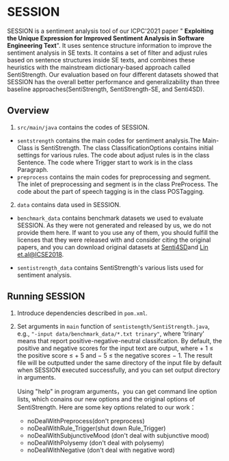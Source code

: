 # SESSION
SESSION is a sentiment analysis tool of our ICPC'2021 paper " 
**Exploiting the Unique Expression for Improved Sentiment Analysis in Software Engineering Text**".
It uses sentence structure information to improve the sentiment analysis in SE texts. 
It contains a set of filter and adjust rules based on sentence structures inside SE texts, 
and combines these heuristics with the mainstream dictionary-based approach called SentiStrength. 
Our evaluation based on four different datasets showed that SESSION has the overall better performance 
and generalizability than three baseline approaches(SentiStrength, SentiStrength-SE, and Senti4SD). 

## Overview
1. ```src/main/java``` contains the codes of SESSION. 
  * ```sentstrength``` contains the main codes for sentiment analysis.The Main-Class is SentiStrength.
    The class ClassificationOptions contains initial settings for various rules. 
    The code about adjust rules is in the class Sentence.
    The code where Trigger start to work is in the class Paragraph.
  * ```preprocess``` contains the main codes for preprocessing and segment. 
    The inlet of preprocessing and segment is in the class PreProcess.
    The code about the part of speech tagging is in the class POSTagging.

  
2. ```data``` contains data used in SESSION.
  * ```benchmark_data``` contains benchmark datasets we used to evaluate SESSION. 
  As they were not generated and released by us, we do not provide them here. 
  If want to you use any of them, you should fulfill the licenses that they were released with and consider citing the original papers, and you can download original datasets at [Senti4SD](https://github.com/collab-uniba/Senti4SD)and [Lin et.al@ICSE2018](https://sentiment-se.github.io/replication.zip).

  * ```sentistrength_data```  contains SentiStrength's various lists used for sentiment analysis.


## Running SESSION
1. Introduce dependencies described in ```pom.xml```.
2. Set arguments in ```main``` function of ```sentistength/SentiStrength.java```, e.g., ```"-input data/benchmark_data/*.txt trinary"```, where 'trinary' means that report positive-negative-neutral classifcation.
    By default, the positive and negative scores for the input text are output, where + 1 ≤ the positive score ≤ + 5 and − 5 ≤ the negative score≤ − 1.
    The result file will be outputted under the same directory of the input file by default when SESSION executed successfully, and you can set output directory in arguments. 
  
    Using "help" in program arguments，you can get command line option lists, 
    which conains our new options and the original options of SentiStrength. 
    Here are some key options related to our work：
    * noDealWithPreprocess(don't preprocess)
    * noDealWithRule_Trigger(shut down Rule_Trigger)
    * noDealWithSubjunctiveMood (don't deal with subjunctive mood)
    * noDealWithPolysemy (don't deal with polysemy)
    * noDealWithNegative (don't deal with negative word)

